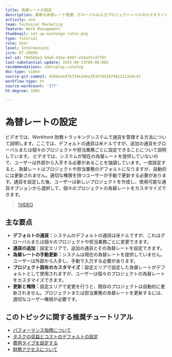 ```yaml
---
title: 為替レートの設定
description: 柔軟な為替レート管理、グローバルおよびプロジェクトレベルのカスタマイズ、正確な財務トラッキングの手動入力オプションを使用して、通貨設定をカスタマイズします。
activity: use
team: Technical Marketing
feature: Work Management
thumbnail: set-up-exchange-rates.png
type: Tutorial
role: User
level: Intermediate
jira: KT-10049
exl-id: f0d5bbe3-54e6-41be-8497-e54ad7cd7707
last-substantial-update: 2025-04-23T00:00:00Z
recommendations: noDisplay,catalog
doc-type: video
source-git-commit: 4568e4e47b719e2dee35357d42674613112a9c43
workflow-type: ht
source-wordcount: '277'
ht-degree: 100%

---
```


# 為替レートの設定

ビデオでは、Workfront 財務トラッキングシステムで通貨を管理する方法について説明します。ここでは、デフォルトの通貨は米ドルですが、追加の通貨をグローバルまたは個々のプロジェクトや担当業務ごとに設定できることについて説明しています。
ビデオでは、システムが現在の為替レートを提供していないので、ユーザーは外部から入手する必要があることを強調しています。一度設定すると、為替レートはプロジェクトや担当業務のデフォルトになりますが、自動的には更新されません。適切な権限を持つユーザーが手動で更新する必要があります。通貨を設定した後、ユーザーは新しいプロジェクトを作成し、使用可能な通貨オプションから選択して、個々のプロジェクトの為替レートをカスタマイズできます。

>[!VIDEO](https://video.tv.adobe.com/v/3457693/?quality=12&learn=on&enablevpops)

## 主な要点

* **デフォルトの通貨：**&#x200B;システムのデフォルトの通貨は米ドルですが、これはグローバルまたは個々のプロジェクトや担当業務ごとに変更できます。
* **通貨の追加：**&#x200B;設定エリアで、追加の通貨とその為替レートを設定できます。
* **為替レートの手動更新：**&#x200B;システムは現在の為替レートを提供していません。ユーザーは外部から入手し、手動で入力する必要があります。
* **プロジェクト固有のカスタマイズ：**&#x200B;設定エリアで設定した為替レートがデフォルトとして使用されますが、ユーザーは個々のプロジェクトの為替レートをカスタマイズできます。
* **更新と権限：**&#x200B;設定エリアで変更を行うと、既存のプロジェクトは自動的に更新されません。プロジェクトまたは担当業務の為替レートを更新するには、適切なユーザー権限が必要です。

## このトピックに関する推奨チュートリアル

* [パフォーマンス指標について](/help/manage-work/project-finances/understand-performance-metrics.md)
* [タスクの収益とコストのデフォルトの設定](/help/manage-work/project-finances/set-up-task-revenue-and-cost-defaults.md)
* [費用タイプを設定する](/help/manage-work/project-finances/set-up-expense-types.md)
* [財務アクセスについて](/help/manage-work/project-finances/understand-financial-access.md)
